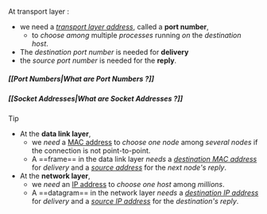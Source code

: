At transport layer :
- we need a *<u>transport layer address</u>*, called a **port number**,
	- to *choose among* multiple *processes* running *on* the *destination host*.
- The *destination port number* is needed for **delivery**
- the *source port number* is needed for the **reply**.
##### *[[Port Numbers|What are Port Numbers ?]]*
##### *[[Socket Addresses|What are Socket Addresses ?]]*

>[!tip] 
>- At the **data link layer**,
>	- we *need* a <u>MAC address</u> to *choose one node* among *several nodes* if the connection is not point-to-point.
>	- A ==frame== in the data link layer *needs* a <u>*destination MAC address*</u> for *delivery* and a <u>*source address*</u> for the *next node's reply*.
>- At the **network layer**,
>	- we *need* an <u>IP address</u> to *choose one* *host* among *millions*.
>	- A ==datagram== in the network layer *needs* a <u>*destination IP address*</u> for *delivery* and a <u>*source IP address*</u> for the *destination's reply*.

